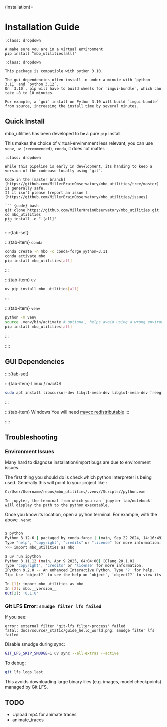 (installation)=
# Installation Guide

```{admonition} TLDR
:class: dropdown

# make sure you are in a virtual environment
pip install "mbo_utilities[all]"
```

```{note} If you need python3.10
:class: dropdown

This package is compatible with python 3.10. 

The gui dependencies often install in under a minute with `python 3.11` and `python 3.12`.
On `3.10`, pip will have to build wheels for `imgui-bundle`, which can take ~8 to 10 minutes.

For example, a `gui` install on Python 3.10 will build `imgui-bundle` from source, increasing the install time by several minutes.
```

## Quick Install

mbo_utilities has been developed to be a pure `pip` install.

This makes the choice of virtual-environment less relevant, you can use `venv`, `uv (recommended)`, `conda`, it does not matter.

`````` {tip}
:class: dropdown

While this pipeline is early in development, its handing to keep a version of the codebase locally using `git`.

Code in the [master branch](https://github.com/MillerBrainObservatory/mbo_utilities/tree/master) is generally safe.
If it isn't please [report an issue!](https://github.com/MillerBrainObservatory/mbo_utilities/issues)

``` {code} bash
git clone https://github.com/MillerBrainObservatory/mbo_utilities.git
cd mbo_utilities
pip install -e ".[all]"
```
``````

::::{tab-set}

:::{tab-item} `conda`
```bash
conda create -n mbo -c conda-forge python=3.11
conda activate mbo
pip install mbo_utilities[all] 
```
:::

:::{tab-item} `uv`
```bash
uv pip install mbo_utilities[all]
```
:::

:::{tab-item} `venv`

```bash
python -m venv
source .venv/bin/activate # optional, helps avoid using a wrong environment (conda, another package .venv)
pip install mbo_utilities[all]
```
:::

::::

## GUI Dependencies

::::{tab-set}

:::{tab-item} Linux / macOS
```bash
sudo apt install libxcursor-dev libgl1-mesa-dev libglu1-mesa-dev freeglut3-dev
```
:::

:::{tab-item} Windows
You will need [msvcc redistributable](https://learn.microsoft.com/en-us/cpp/windows/latest-supported-vc-redist?view=msvc-170#visual-studio-2015-2017-2019-and-2022)
:::

::::

## Troubleshooting

### Environment Issues
Many hard to diagnose installation/import bugs are due to environment issues.

The first thing you should do is check which python interpreter is being used. Generally this 
will point to your project like :

``` bash
C:/User/Username/repos/mbo_utilities/.venv//Scripts//python.exe
```

``` {figure} ./_images/env_jupyter.png
In jupyter, the terminal from which you ran `jupyter lab/notebook' will display the path to the python executable.
```

Once you know its location, open a python terminal. For example, with the above `.venv`:

``` bash

$ python
Python 3.12.6 | packaged by conda-forge | (main, Sep 22 2024, 14:16:49) [GCC 13.3.0] on linux
Type "help", "copyright", "credits" or "license" for more information.
>>> import mbo_utilities as mbo

$ uv run ipython
Python 3.11.12 (main, Apr 9 2025, 04:04:00) [Clang 20.1.0]
Type 'copyright', 'credits' or 'license' for more information.
IPython 9.2.0 -- An enhanced Interactive Python. Type '?' for help.
Tip: Use `object?` to see the help on `object`, `object??` to view its source

In [1]: import mbo_utilities as mbo
In [2]: mbo.__version__
Out[2]: '0.1.0'
```

### Git LFS Error: `smudge filter lfs failed`

If you see:
```
error: external filter 'git-lfs filter-process' failed
fatal: docs/source/_static/guide_hello_world.png: smudge filter lfs failed
```

Disable smudge during sync:

```bash
GIT_LFS_SKIP_SMUDGE=1 uv sync --all-extras --active
```

To debug:
```bash
git lfs logs last
```

This avoids downloading large binary files (e.g. images, model checkpoints) managed by Git LFS.

## TODO

- Upload mp4 for animate traces
- animate_traces
